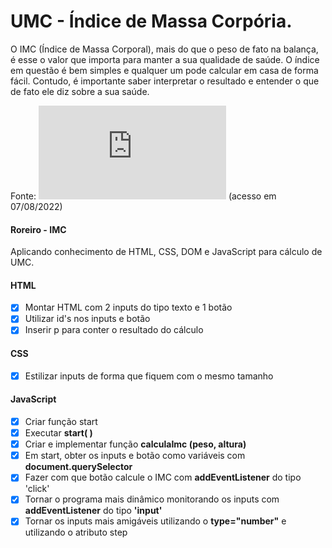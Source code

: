 # UMC - Índice de Massa Corpória.
 O IMC (Índice de Massa Corporal), mais do que o peso de fato na balança, é esse o valor que importa para manter a sua qualidade de saúde. O índice em questão é bem simples e qualquer um pode calcular em casa de forma fácil. Contudo, é importante saber interpretar o resultado e entender o que de fato ele diz sobre a sua saúde.

 Fonte: ![UOL <img src="https://blogdojuca.uol.com.br/files/2013/04/uol.jpg" />](https://www.uol.com.br/vivabem/faq/imc-como-calcular-tabela-dicas-como-melhorar-e-mais.htm)
 (acesso em 07/08/2022)

#### Roreiro - IMC
Aplicando conhecimento de HTML, CSS, DOM e JavaScript para cálculo de UMC.

#### HTML
- [x] Montar HTML com 2 inputs do tipo texto e 1 botão
- [x] Utilizar id's nos inputs e botão
- [x] Inserir p para conter o resultado do cálculo

#### CSS
- [x] Estilizar inputs de forma que fiquem com o mesmo tamanho

#### JavaScript
- [x] Criar função start
- [x] Executar <strong>start( )</strong>
- [x] Criar e implementar função <strong>calculaImc (peso, altura)</strong>
- [x] Em start, obter os inputs e botão como variáveis com <strong>document.querySelector</strong>
- [x] Fazer com que botão calcule o IMC com <strong>addEventListener</strong> do tipo 'click'
- [x] Tornar o programa mais dinâmico monitorando os inputs com <strong>addEventListener</strong> do tipo <strong>'input'</strong>
- [x] Tornar os inputs mais amigáveis utilizando o <strong>type="number"</strong> e utilizando o atributo step